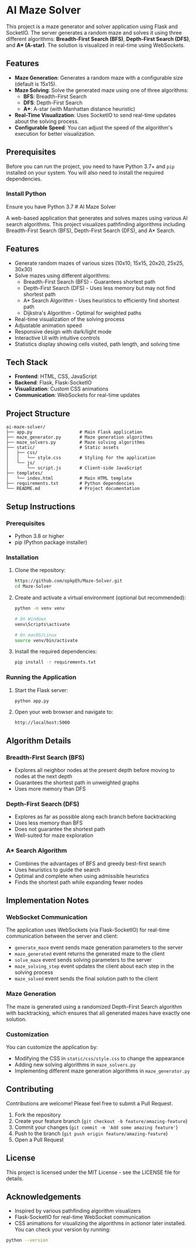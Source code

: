 # AI Maze Solver

This project is a maze generator and solver application using Flask and SocketIO. The server generates a random maze and solves it using three different algorithms: **Breadth-First Search (BFS)**, **Depth-First Search (DFS)**, and **A\* (A-star)**. The solution is visualized in real-time using WebSockets.

## Features
- **Maze Generation**: Generates a random maze with a configurable size (default is 15x15).
- **Maze Solving**: Solve the generated maze using one of three algorithms:
  - **BFS**: Breadth-First Search
  - **DFS**: Depth-First Search
  - **A\***: A-star (with Manhattan distance heuristic)
- **Real-Time Visualization**: Uses SocketIO to send real-time updates about the solving process.
- **Configurable Speed**: You can adjust the speed of the algorithm's execution for better visualization.

## Prerequisites

Before you can run the project, you need to have Python 3.7+ and `pip` installed on your system. You will also need to install the required dependencies.

### Install Python
Ensure you have Python 3.7 # AI Maze Solver

A web-based application that generates and solves mazes using various AI search algorithms. This project visualizes pathfinding algorithms including Breadth-First Search (BFS), Depth-First Search (DFS), and A* Search.

## Features

- Generate random mazes of various sizes (10x10, 15x15, 20x20, 25x25, 30x30)
- Solve mazes using different algorithms:
  - Breadth-First Search (BFS) - Guarantees shortest path
  - Depth-First Search (DFS) - Uses less memory but may not find shortest path
  - A* Search Algorithm - Uses heuristics to efficiently find shortest path
  - Dijkstra's Algorithm - Optimal for weighted paths
- Real-time visualization of the solving process
- Adjustable animation speed
- Responsive design with dark/light mode
- Interactive UI with intuitive controls
- Statistics display showing cells visited, path length, and solving time

## Tech Stack

- **Frontend**: HTML, CSS, JavaScript
- **Backend**: Flask, Flask-SocketIO
- **Visualization**: Custom CSS animations
- **Communication**: WebSockets for real-time updates

## Project Structure

```
ai-maze-solver/
├── app.py                  # Main Flask application
├── maze_generator.py       # Maze generation algorithms
├── maze_solvers.py         # Maze solving algorithms
├── static/                 # Static assets
│   ├── css/
│   │   └── style.css       # Styling for the application
│   └── js/
│       └── script.js       # Client-side JavaScript
├── templates/
│   └── index.html          # Main HTML template
├── requirements.txt        # Python dependencies
└── README.md               # Project documentation
```

## Setup Instructions

### Prerequisites

- Python 3.8 or higher
- pip (Python package installer)

### Installation

1. Clone the repository:
   ```bash
   https://github.com/opkpEh/Maze-Solver.git
   cd Maze-Solver
   ```

2. Create and activate a virtual environment (optional but recommended):
   ```bash
   python -m venv venv
   
   # On Windows
   venv\Scripts\activate
   
   # On macOS/Linux
   source venv/bin/activate
   ```

3. Install the required dependencies:
   ```bash
   pip install -r requirements.txt
   ```

### Running the Application

1. Start the Flask server:
   ```bash
   python app.py
   ```

2. Open your web browser and navigate to:
   ```
   http://localhost:5000
   ```

## Algorithm Details

### Breadth-First Search (BFS)
- Explores all neighbor nodes at the present depth before moving to nodes at the next depth
- Guarantees the shortest path in unweighted graphs
- Uses more memory than DFS

### Depth-First Search (DFS)
- Explores as far as possible along each branch before backtracking
- Uses less memory than BFS
- Does not guarantee the shortest path
- Well-suited for maze exploration

### A* Search Algorithm
- Combines the advantages of BFS and greedy best-first search
- Uses heuristics to guide the search
- Optimal and complete when using admissible heuristics
- Finds the shortest path while expanding fewer nodes


## Implementation Notes

### WebSocket Communication

The application uses WebSockets (via Flask-SocketIO) for real-time communication between the server and client:

- `generate_maze` event sends maze generation parameters to the server
- `maze_generated` event returns the generated maze to the client
- `solve_maze` event sends solving parameters to the server
- `maze_solving_step` event updates the client about each step in the solving process
- `maze_solved` event sends the final solution path to the client

### Maze Generation

The maze is generated using a randomized Depth-First Search algorithm with backtracking, which ensures that all generated mazes have exactly one solution.

### Customization

You can customize the application by:
- Modifying the CSS in `static/css/style.css` to change the appearance
- Adding new solving algorithms in `maze_solvers.py`
- Implementing different maze generation algorithms in `maze_generator.py`

## Contributing

Contributions are welcome! Please feel free to submit a Pull Request.

1. Fork the repository
2. Create your feature branch (`git checkout -b feature/amazing-feature`)
3. Commit your changes (`git commit -m 'Add some amazing feature'`)
4. Push to the branch (`git push origin feature/amazing-feature`)
5. Open a Pull Request

## License

This project is licensed under the MIT License - see the LICENSE file for details.

## Acknowledgements

- Inspired by various pathfinding algorithm visualizers
- Flask-SocketIO for real-time WebSocket communication
- CSS animations for visualizing the algorithms in actionor later installed. You can check your version by running:

```bash
python --version
